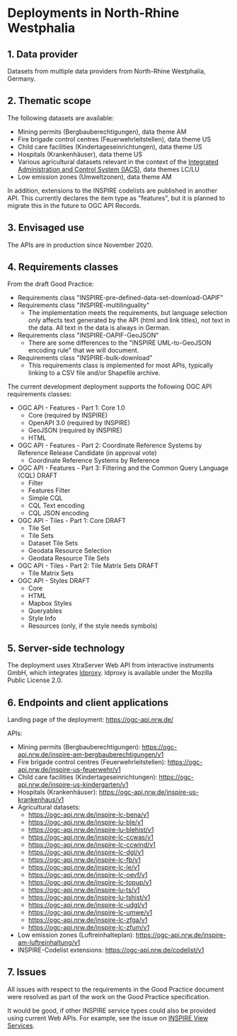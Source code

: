 # Deployments in North-Rhine Westphalia

## 1. Data provider

Datasets from multiple data providers from North-Rhine Westphalia, Germany.

## 2. Thematic scope

The following datasets are available:

* Mining permits (Bergbauberechtigungen), data theme AM
* Fire brigade control centres (Feuerwehrleitstellen), data theme US
* Child care facilities (Kindertageseinrichtungen), data theme US
* Hospitals (Krankenhäuser), data theme US
* Various agricultural datasets relevant in the context of the [Integrated Administration and Control System (IACS)](https://ec.europa.eu/info/food-farming-fisheries/key-policies/common-agricultural-policy/financing-cap/financial-assurance/managing-payments_en), data themes LC/LU
* Low emission zones (Umweltzonen), data theme AM

In addition, extensions to the INSPIRE codelists are published in another API. This currently declares the item type as "features", but it is planned to migrate this in the future to OGC API Records.

## 3. Envisaged use

The APIs are in production since November 2020.

## 4. Requirements classes

From the draft Good Practice:

* Requirements class "INSPIRE-pre-defined-data-set-download-OAPIF"
* Requirements class "INSPIRE-multilinguality"
  * The implementation meets the requirements, but language selection only affects text generated by the API (html and link titles), not text in the data. All text in the data is always in German.
* Requirements class "INSPIRE-OAPIF-GeoJSON"
  * There are some differences to the "INSPIRE UML-to-GeoJSON encoding rule" that we will document.
* Requirements class "INSPIRE-bulk-download"
  * This requirements class is implemented for most APIs, typically linking to a CSV file and/or Shapefile archive.

The current development deployment supports the following OGC API requirements classes:

* OGC API - Features - Part 1: Core 1.0
  * Core (required by INSPIRE)
  * OpenAPI 3.0 (required by INSPIRE)
  * GeoJSON (required by INSPIRE)
  * HTML
* OGC API - Features - Part 2: Coordinate Reference Systems by Reference Release Candidate (in approval vote)
  * Coordinate Reference Systems by Reference
* OGC API - Features - Part 3: Filtering and the Common Query Language (CQL) DRAFT
  * Filter
  * Features Filter
  * Simple CQL
  * CQL Text encoding
  * CQL JSON encoding
* OGC API - Tiles - Part 1: Core DRAFT
  * Tile Set
  * Tile Sets
  * Dataset Tile Sets
  * Geodata Resource Selection
  * Geodata Resource Tile Sets
* OGC API - Tiles - Part 2: Tile Matrix Sets DRAFT
  * Tile Matrix Sets
* OGC API - Styles DRAFT
  * Core
  * HTML
  * Mapbox Styles
  * Queryables
  * Style Info
  * Resources (only, if the style needs symbols)

## 5. Server-side technology

The deployment uses XtraServer Web API from interactive instruments GmbH, which integrates [ldproxy](https://github.com/interactive-instruments/ldproxy). ldproxy is available under the Mozilla Public License 2.0.

## 6. Endpoints and client applications

Landing page of the deployment: https://ogc-api.nrw.de/

APIs:

* Mining permits (Bergbauberechtigungen): https://ogc-api.nrw.de/inspire-am-bergbauberechtigungen/v1
* Fire brigade control centres (Feuerwehrleitstellen): https://ogc-api.nrw.de/inspire-us-feuerwehr/v1
* Child care facilities (Kindertageseinrichtungen): https://ogc-api.nrw.de/inspire-us-kindergarten/v1
* Hospitals (Krankenhäuser): https://ogc-api.nrw.de/inspire-us-krankenhaus/v1
* Agricultural datasets:
  * https://ogc-api.nrw.de/inspire-lc-bena/v1
  * https://ogc-api.nrw.de/inspire-lu-ble/v1
  * https://ogc-api.nrw.de/inspire-lu-blehist/v1
  * https://ogc-api.nrw.de/inspire-lc-ccwas/v1
  * https://ogc-api.nrw.de/inspire-lc-ccwind/v1
  * https://ogc-api.nrw.de/inspire-lc-dgl/v1
  * https://ogc-api.nrw.de/inspire-lc-fb/v1
  * https://ogc-api.nrw.de/inspire-lc-le/v1
  * https://ogc-api.nrw.de/inspire-lc-oevf/v1
  * https://ogc-api.nrw.de/inspire-lc-topup/v1
  * https://ogc-api.nrw.de/inspire-lu-ts/v1
  * https://ogc-api.nrw.de/inspire-lu-tshist/v1
  * https://ogc-api.nrw.de/inspire-lc-udgl/v1
  * https://ogc-api.nrw.de/inspire-lc-umwe/v1
  * https://ogc-api.nrw.de/inspire-lc-zfga/v1
  * https://ogc-api.nrw.de/inspire-lc-zfum/v1
* Low emission zones (Luftreinhalteplan): https://ogc-api.nrw.de/inspire-am-luftreinhaltung/v1
* INSPIRE-Codelist extensions: https://ogc-api.nrw.de/codelist/v1

## 7. Issues

All issues with respect to the requirements in the Good Practice document were resolved as part of the work on the Good Practice specification.

It would be good, if other INSPIRE service types could also be provided using current Web APIs. For example, see the issue on [INSPIRE View Services](https://github.com/INSPIRE-MIF/gp-ogc-api-features/issues/37).
